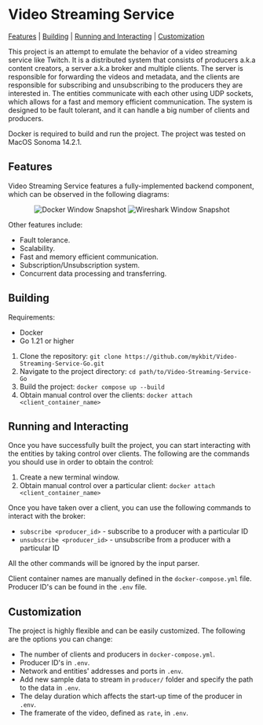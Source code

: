 # Video Streaming Service
[Features](#features) | [Building](#building) | [Running and Interacting](#running-and-interacting) | [Customization](#customization)

This project is an attempt to emulate the behavior of a video streaming service like Twitch. It is a distributed system that consists of producers a.k.a content creators, a server a.k.a broker and multiple clients. The server is responsible for forwarding the videos and metadata, and the clients are responsible for subscribing and unsubscribing to the producers they are interested in. The entities communicate with each other using UDP sockets, which allows for a fast and memory efficient communication. The system is designed to be fault tolerant, and it can handle a big number of clients and producers.

Docker is required to build and run the project. The project was tested on MacOS Sonoma 14.2.1. 

## Features
Video Streaming Service features a fully-implemented backend component, which can be observed in the following diagrams:

<p align="center">
  <img src="https://github.com/mykbit/Video-Streaming-Service-Go/assets/96201443/f143f76c-0a4a-433a-9d6a-c19b0e961436" alt="Docker Window Snapshot">
  <img src="https://github.com/mykbit/Video-Streaming-Service-Go/assets/96201443/40cb040b-901a-4671-ab47-ada42146ed32" alt="Wireshark Window Snapshot">
</p>

Other features include:
- Fault tolerance.
- Scalability.
- Fast and memory efficient communication.
- Subscription/Unsubscription system.
- Concurrent data processing and transferring.

## Building
Requirements:
 - Docker
 - Go 1.21 or higher

1. Clone the repository: `git clone https://github.com/mykbit/Video-Streaming-Service-Go.git`
2. Navigate to the project directory: `cd path/to/Video-Streaming-Service-Go`
3. Build the project: `docker compose up --build`
4. Obtain manual control over the clients: `docker attach <client_container_name>`

## Running and Interacting
Once you have successfully built the project, you can start interacting with the entities by taking control over clients. The following are the commands you should use in order to obtain the control:
1. Create a new terminal window.
2. Obtain manual control over a particular client: `docker attach <client_container_name>`

Once you have taken over a client, you can use the following commands to interact with the broker:
- `subscribe <producer_id>` - subscribe to a producer with a particular ID
- `unsubscribe <producer_id>` - unsubscribe from a producer with a particular ID

All the other commands will be ignored by the input parser.

Client container names are manually defined in the `docker-compose.yml` file. Producer ID's can be found in the `.env` file. 

## Customization
The project is highly flexible and can be easily customized. The following are the options you can change:
- The number of clients and producers in `docker-compose.yml`.
- Producer ID's in `.env`.
- Network and entities' addresses and ports in `.env`.
- Add new sample data to stream in `producer/` folder and specify the path to the data in `.env`.
- The delay duration which affects the start-up time of the producer in `.env`.
- The framerate of the video, defined as `rate`, in `.env`.
